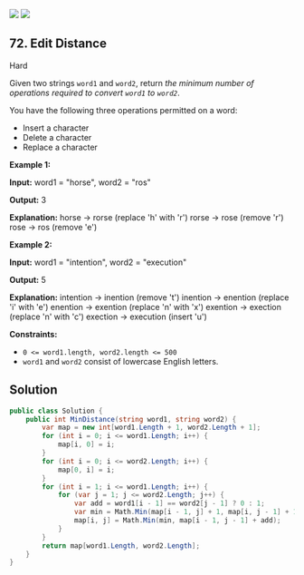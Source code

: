 [![](https://img.shields.io/github/stars/LeetCode-Top-Interview-150/LeetCode-Top-Interview-150?label=Stars&style=flat-square)](https://github.com/LeetCode-Top-Interview-150/LeetCode-Top-Interview-150)
[![](https://img.shields.io/github/forks/LeetCode-Top-Interview-150/LeetCode-Top-Interview-150?label=Fork%20me%20on%20GitHub%20&style=flat-square)](https://github.com/LeetCode-Top-Interview-150/LeetCode-Top-Interview-150/fork)

## 72\. Edit Distance

Hard

Given two strings `word1` and `word2`, return _the minimum number of operations required to convert `word1` to `word2`_.

You have the following three operations permitted on a word:

*   Insert a character
*   Delete a character
*   Replace a character

**Example 1:**

**Input:** word1 = "horse", word2 = "ros"

**Output:** 3

**Explanation:** horse -> rorse (replace 'h' with 'r') rorse -> rose (remove 'r') rose -> ros (remove 'e') 

**Example 2:**

**Input:** word1 = "intention", word2 = "execution"

**Output:** 5

**Explanation:** intention -> inention (remove 't') inention -> enention (replace 'i' with 'e') enention -> exention (replace 'n' with 'x') exention -> exection (replace 'n' with 'c') exection -> execution (insert 'u') 

**Constraints:**

*   `0 <= word1.length, word2.length <= 500`
*   `word1` and `word2` consist of lowercase English letters.

## Solution

```csharp
public class Solution {
    public int MinDistance(string word1, string word2) {
        var map = new int[word1.Length + 1, word2.Length + 1];
        for (int i = 0; i <= word1.Length; i++) {
            map[i, 0] = i;
        }
        for (int i = 0; i <= word2.Length; i++) {
            map[0, i] = i;
        }
        for (int i = 1; i <= word1.Length; i++) {
            for (var j = 1; j <= word2.Length; j++) {
                var add = word1[i - 1] == word2[j - 1] ? 0 : 1;
                var min = Math.Min(map[i - 1, j] + 1, map[i, j - 1] + 1);
                map[i, j] = Math.Min(min, map[i - 1, j - 1] + add);
            }
        }
        return map[word1.Length, word2.Length];
    }
}
```